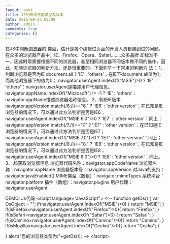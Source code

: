 ```yaml
---
layout: post
title: JS判断浏览器类型与版本
date: 2015-08-25 09:00
author: admin
comments: true
categories: []
---
```

在JS中判断<a href="http://www.sh-ow.com"><u>浏览器</u></a>的 类型，估计是每个编辑过页面的开发人员都遇到过的问题。在众多的浏览器产品中，IE、Firefox、Opera、Safari........众多品牌 却标准不一，因此时常需要根据不同的浏览器，甚至相同浏览器不同版本做不同的操作，因此，知晓浏览器的判断方法，还是很重要的。下面列举一下常用的判断方 法：
1、判断浏览器是否为IE
document.all ? 'IE' : 'others'：在IE下document.all值为1，而其他浏览器下的值为0；
navigator.userAgent.indexOf("MSIE")&gt;0 ? 'IE' : 'others'：navigator.userAgent是描述用户代理信息。
navigator.appName.indexOf("Microsoft") != -1 ? 'IE' : 'others'：navigator.appName描述浏览器名称信息。
2、判断IE版本
navigator.appVersion.match(/6./i)=="6." ? 'IE6' : 'other version'：在已知是IE浏览器的情况下，可以通过此方法判断是否是IE6；
navigator.userAgent.indexOf("MSIE 6.0")&gt;0 ? 'IE7' : 'other version'：同上；
navigator.appVersion.match(/7./i)=="7." ? 'IE7' : 'other version'：在已知是IE浏览器的情况下，可以通过此方法判断是否是IE7；
navigator.userAgent.indexOf("MSIE 7.0")&gt;0 ? 'IE7' : 'other version'：同上；
navigator.appVersion.match(/8./i)=="8." ? 'IE8' : 'other version'：在已知是IE浏览器的情况下，可以通过此方法判断是否是IE8；
navigator.userAgent.indexOf("MSIE 8.0")&gt;0 ? 'IE8' : 'other version'：同上。
3、JS获取浏览器信息
浏览器代码名称：navigator.appCodeName
浏览器名称：navigator.appName
浏览器版本号：navigator.appVersion
对Java的支持：navigator.javaEnabled()
MIME类型（数组）：navigator.mimeTypes
系统平台：navigator.platform
插件（数组）：navigator.plugins
用户代理：navigator.userAgent

DEMO:
Js代码
&lt;script language="JavaScript"&gt;
&lt;!--
function getOs()
{
var OsObject = "";
if(navigator.userAgent.indexOf("MSIE")&gt;0) {
return "MSIE";
}
if(isFirefox=navigator.userAgent.indexOf("Firefox")&gt;0){
return "Firefox";
}
if(isSafari=navigator.userAgent.indexOf("Safari")&gt;0) {
return "Safari";
}
if(isCamino=navigator.userAgent.indexOf("Camino")&gt;0){
return "Camino";
}
if(isMozilla=navigator.userAgent.indexOf("Gecko/")&gt;0){
return "Gecko";
}

}
alert("您的浏览器类型为:"+getOs());
--&gt;
&lt;/script&gt;
